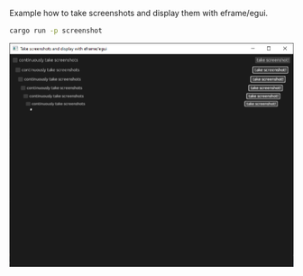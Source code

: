 Example how to take screenshots and display them with eframe/egui.

```sh
cargo run -p screenshot
```

![Take screenshots and display with eframe/egui](screenshot.png)
